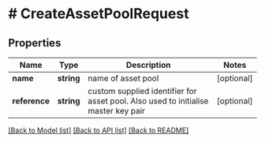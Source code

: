 # # CreateAssetPoolRequest

## Properties

Name | Type | Description | Notes
------------ | ------------- | ------------- | -------------
**name** | **string** | name of asset pool | [optional]
**reference** | **string** | custom supplied identifier for asset pool. Also used to initialise master key pair | [optional]

[[Back to Model list]](../../README.md#models) [[Back to API list]](../../README.md#endpoints) [[Back to README]](../../README.md)
